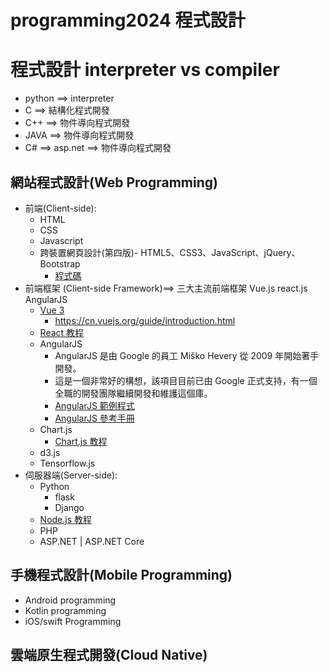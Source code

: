 # programming2024 程式設計

# 程式設計 interpreter vs compiler
- python ==> interpreter 
- C ==> 結構化程式開發
- C++ ==> 物件導向程式開發
- JAVA ==> 物件導向程式開發
- C# ==> asp.net ==> 物件導向程式開發

## 網站程式設計(Web Programming)
- 前端(Client-side):
  - HTML
  - CSS
  - Javascript
  - 跨裝置網頁設計(第四版)- HTML5、CSS3、JavaScript、jQuery、Bootstrap
    - [程式碼](https://www.gotop.com.tw/books/download.aspx?bookid=ACL054000) 
- 前端框架 (Client-side Framework)==> 三大主流前端框架 Vue.js react.js AngularJS
  - [Vue 3](https://www.runoob.com/vue3/vue3-tutorial.html) 
    - https://cn.vuejs.org/guide/introduction.html
  - [React 教程](https://www.runoob.com/react/react-tutorial.html)
  - AngularJS
    - AngularJS 是由 Google 的員工 Miško Hevery 從 2009 年開始著手開發。
    - 這是一個非常好的構想，該項目目前已由 Google 正式支持，有一個全職的開發團隊繼續開發和維護這個庫。
    - [AngularJS 範例程式](https://www.runoob.com/angularjs/angularjs-examples.html)
    - [AngularJS 參考手冊](https://www.runoob.com/angularjs/angularjs-reference.html)
  - Chart.js 
    - [Chart.js 教程](https://www.runoob.com/chartjs/chartjs-tutorial.html)
  - d3.js
  - Tensorflow.js 
- 伺服器端(Server-side): 
  - Python
    - flask
    - Django 
  - [Node.js 教程](https://www.runoob.com/nodejs/nodejs-tutorial.html)
  - PHP
  - ASP.NET | ASP.NET Core

## 手機程式設計(Mobile Programming)
- Android programming
- Kotlin programming
- iOS/swift Programming

## 雲端原生程式開發(Cloud Native)
